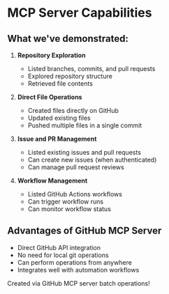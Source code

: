 # MCP Server Capabilities

## What we've demonstrated:

1. **Repository Exploration**
   - Listed branches, commits, and pull requests
   - Explored repository structure
   - Retrieved file contents

2. **Direct File Operations**
   - Created files directly on GitHub
   - Updated existing files
   - Pushed multiple files in a single commit

3. **Issue and PR Management**
   - Listed existing issues and pull requests
   - Can create new issues (when authenticated)
   - Can manage pull request reviews

4. **Workflow Management**
   - Listed GitHub Actions workflows
   - Can trigger workflow runs
   - Can monitor workflow status

## Advantages of GitHub MCP Server

- Direct GitHub API integration
- No need for local git operations
- Can perform operations from anywhere
- Integrates well with automation workflows

Created via GitHub MCP server batch operations!
